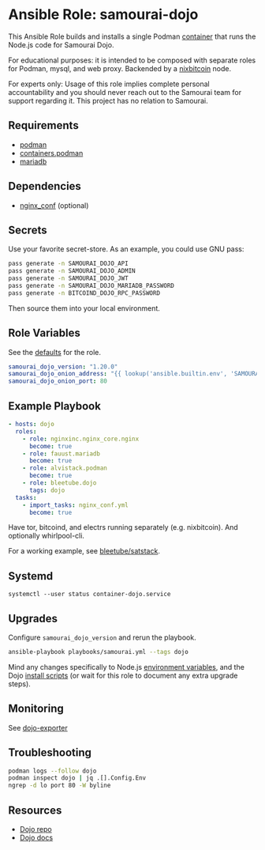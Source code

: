 # Ansible Role: samourai-dojo

This Ansible Role builds and installs a single Podman [container](https://github.com/samourai/docker) that runs the Node.js code for Samourai Dojo.

For educational purposes: it is intended to be composed with separate roles for Podman, mysql, and web proxy. Backended by a [nixbitcoin](https://github.com/fort-nix/nix-bitcoin) node. 

For experts only: Usage of this role implies complete personal accountability and you should never reach out to the Samourai team for support regarding it. This project has no relation to Samourai.

## Requirements

* [podman](docs/PODMAN.md)
* [containers.podman](https://github.com/containers/ansible-podman-collections)
* [mariadb](docs/DATABASE.md)

## Dependencies

* [nginx_conf](docs/NGINX.md) (optional)

## Secrets

Use your favorite secret-store. As an example, you could use GNU pass:

```bash
pass generate -n SAMOURAI_DOJO_API
pass generate -n SAMOURAI_DOJO_ADMIN
pass generate -n SAMOURAI_DOJO_JWT
pass generate -n SAMOURAI_DOJO_MARIADB_PASSWORD
pass generate -n BITCOIND_DOJO_RPC_PASSWORD
```

Then source them into your local environment.

## Role Variables

See the [defaults](defaults/main.yml) for the role.

```yaml
samourai_dojo_version: "1.20.0"
samourai_dojo_onion_address: "{{ lookup('ansible.builtin.env', 'SAMOURAI_DOJO_ONION') }}"
samourai_dojo_onion_port: 80
```

## Example Playbook

```yaml
- hosts: dojo
  roles:
    - role: nginxinc.nginx_core.nginx
      become: true
    - role: fauust.mariadb
      become: true
    - role: alvistack.podman
      become: true
    - role: bleetube.dojo
      tags: dojo
  tasks:
    - import_tasks: nginx_conf.yml
      become: true
```

Have tor, bitcoind, and electrs running separately (e.g. nixbitcoin). And optionally whirlpool-cli.

For a working example, see [bleetube/satstack](https://github.com/bleetube/satstack).

## Systemd

```
systemctl --user status container-dojo.service
```

## Upgrades

Configure `samourai_dojo_version` and rerun the playbook.

```bash
ansible-playbook playbooks/samourai.yml --tags dojo
```

Mind any changes specifically to Node.js [environment variables](https://code.samourai.io/dojo/samourai-dojo/-/tree/master/docker/my-dojo/node), and the Dojo [install scripts](https://code.samourai.io/dojo/samourai-dojo/-/tree/master/docker/my-dojo/install) (or wait for this role to document any extra upgrade steps).

## Monitoring

See [dojo-exporter](https://github.com/bleetube/dojo_exporter)

## Troubleshooting

```bash
podman logs --follow dojo
podman inspect dojo | jq .[].Config.Env
ngrep -d lo port 80 -W byline
```

## Resources

* [Dojo repo](https://code.samourai.io/dojo/samourai-dojo)
* [Dojo docs](https://docs.samourai.io/en/dojo)